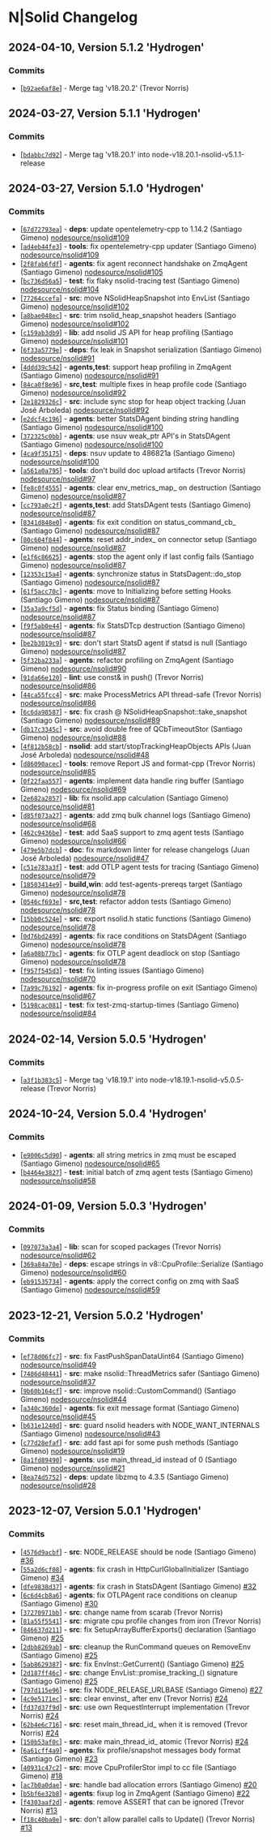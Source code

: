 # N|Solid Changelog

<!--lint disable maximum-line-length no-literal-urls prohibited-strings-->

## 2024-04-10, Version 5.1.2 'Hydrogen'

### Commits

* \[[`b92ae6af8e`](https://github.com/nodesource/nsolid/commit/b92ae6af8e)] - Merge tag 'v18.20.2' (Trevor Norris)

## 2024-03-27, Version 5.1.1 'Hydrogen'

### Commits

* \[[`bdabbc7d92`](https://github.com/nodesource/nsolid/commit/bdabbc7d92)] - Merge tag 'v18.20.1' into node-v18.20.1-nsolid-v5.1.1-release

## 2024-03-27, Version 5.1.0 'Hydrogen'

### Commits

* \[[`67d72793ea`](https://github.com/nodesource/nsolid/commit/67d72793ea)] - **deps**: update opentelemetry-cpp to 1.14.2 (Santiago Gimeno) [nodesource/nsolid#109](https://github.com/nodesource/nsolid/pull/109)
* \[[`ad4eb44fe3`](https://github.com/nodesource/nsolid/commit/ad4eb44fe3)] - **tools**: fix opentelemetry-cpp updater (Santiago Gimeno) [nodesource/nsolid#109](https://github.com/nodesource/nsolid/pull/109)
* \[[`2f8fab6fdf`](https://github.com/nodesource/nsolid/commit/2f8fab6fdf)] - **agents**: fix agent reconnect handshake on ZmqAgent (Santiago Gimeno) [nodesource/nsolid#105](https://github.com/nodesource/nsolid/pull/105)
* \[[`bc736d56a5`](https://github.com/nodesource/nsolid/commit/bc736d56a5)] - **test**: fix flaky nsolid-tracing test (Santiago Gimeno) [nodesource/nsolid#104](https://github.com/nodesource/nsolid/pull/104)
* \[[`77264ccefa`](https://github.com/nodesource/nsolid/commit/77264ccefa)] - **src**: move NSolidHeapSnapshot into EnvList (Santiago Gimeno) [nodesource/nsolid#102](https://github.com/nodesource/nsolid/pull/102)
* \[[`a8bae048ec`](https://github.com/nodesource/nsolid/commit/a8bae048ec)] - **src**: trim nsolid\_heap\_snapshot headers (Santiago Gimeno) [nodesource/nsolid#102](https://github.com/nodesource/nsolid/pull/102)
* \[[`c159ab3db9`](https://github.com/nodesource/nsolid/commit/c159ab3db9)] - **lib**: add nsolid JS API for heap profiling (Santiago Gimeno) [nodesource/nsolid#101](https://github.com/nodesource/nsolid/pull/101)
* \[[`6f33a5779e`](https://github.com/nodesource/nsolid/commit/6f33a5779e)] - **deps**: fix leak in Snapshot serialization (Santiago Gimeno) [nodesource/nsolid#91](https://github.com/nodesource/nsolid/pull/91)
* \[[`4ddd39c542`](https://github.com/nodesource/nsolid/commit/4ddd39c542)] - **agents,test**: support heap profiling in ZmqAgent (Santiago Gimeno) [nodesource/nsolid#91](https://github.com/nodesource/nsolid/pull/91)
* \[[`84ca0f8e96`](https://github.com/nodesource/nsolid/commit/84ca0f8e96)] - **src,test**: multiple fixes in heap profile code (Santiago Gimeno) [nodesource/nsolid#92](https://github.com/nodesource/nsolid/pull/92)
* \[[`2e1829326c`](https://github.com/nodesource/nsolid/commit/2e1829326c)] - **src**: include sync stop for heap object tracking (Juan José Arboleda) [nodesource/nsolid#92](https://github.com/nodesource/nsolid/pull/92)
* \[[`e2dcf4c196`](https://github.com/nodesource/nsolid/commit/e2dcf4c196)] - **agents**: better StatsDAgent binding string handling (Santiago Gimeno) [nodesource/nsolid#100](https://github.com/nodesource/nsolid/pull/100)
* \[[`372325c0bb`](https://github.com/nodesource/nsolid/commit/372325c0bb)] - **agents**: use nsuv weak\_ptr API's in StatsDAgent (Santiago Gimeno) [nodesource/nsolid#100](https://github.com/nodesource/nsolid/pull/100)
* \[[`4ca9f35175`](https://github.com/nodesource/nsolid/commit/4ca9f35175)] - **deps**: nsuv update to 486821a (Santiago Gimeno) [nodesource/nsolid#100](https://github.com/nodesource/nsolid/pull/100)
* \[[`a561a0a795`](https://github.com/nodesource/nsolid/commit/a561a0a795)] - **tools**: don't build doc upload artifacts (Trevor Norris) [nodesource/nsolid#97](https://github.com/nodesource/nsolid/pull/97)
* \[[`fe8c0f4555`](https://github.com/nodesource/nsolid/commit/fe8c0f4555)] - **agents**: clear env\_metrics\_map\_ on destruction (Santiago Gimeno) [nodesource/nsolid#87](https://github.com/nodesource/nsolid/pull/87)
* \[[`cc793a0c2f`](https://github.com/nodesource/nsolid/commit/cc793a0c2f)] - **agents,test**: add StatsDAgent tests (Santiago Gimeno) [nodesource/nsolid#87](https://github.com/nodesource/nsolid/pull/87)
* \[[`8341d848e0`](https://github.com/nodesource/nsolid/commit/8341d848e0)] - **agents**: fix exit condition on status\_command\_cb\_ (Santiago Gimeno) [nodesource/nsolid#87](https://github.com/nodesource/nsolid/pull/87)
* \[[`80c604f844`](https://github.com/nodesource/nsolid/commit/80c604f844)] - **agents**: reset addr\_index\_ on connector setup (Santiago Gimeno) [nodesource/nsolid#87](https://github.com/nodesource/nsolid/pull/87)
* \[[`e1f6c86625`](https://github.com/nodesource/nsolid/commit/e1f6c86625)] - **agents**: stop the agent only if last config fails (Santiago Gimeno) [nodesource/nsolid#87](https://github.com/nodesource/nsolid/pull/87)
* \[[`12353c15a4`](https://github.com/nodesource/nsolid/commit/12353c15a4)] - **agents**: synchronize status in StatsDagent::do\_stop (Santiago Gimeno) [nodesource/nsolid#87](https://github.com/nodesource/nsolid/pull/87)
* \[[`61f5acc70c`](https://github.com/nodesource/nsolid/commit/61f5acc70c)] - **agents**: move to Initializing before setting Hooks (Santiago Gimeno) [nodesource/nsolid#87](https://github.com/nodesource/nsolid/pull/87)
* \[[`35a3a9cf5d`](https://github.com/nodesource/nsolid/commit/35a3a9cf5d)] - **agents**: fix Status binding (Santiago Gimeno) [nodesource/nsolid#87](https://github.com/nodesource/nsolid/pull/87)
* \[[`f9f5ab0e44`](https://github.com/nodesource/nsolid/commit/f9f5ab0e44)] - **agents**: fix StatsDTcp destruction (Santiago Gimeno) [nodesource/nsolid#87](https://github.com/nodesource/nsolid/pull/87)
* \[[`be2b3019c9`](https://github.com/nodesource/nsolid/commit/be2b3019c9)] - **src**: don't start StatsD agent if statsd is null (Santiago Gimeno) [nodesource/nsolid#87](https://github.com/nodesource/nsolid/pull/87)
* \[[`5f32ba233a`](https://github.com/nodesource/nsolid/commit/5f32ba233a)] - **agents**: refactor profiling on ZmqAgent (Santiago Gimeno) [nodesource/nsolid#90](https://github.com/nodesource/nsolid/pull/90)
* \[[`91da66e120`](https://github.com/nodesource/nsolid/commit/91da66e120)] - **lint**: use const& in push() (Trevor Norris) [nodesource/nsolid#86](https://github.com/nodesource/nsolid/pull/86)
* \[[`44ca55fcc4`](https://github.com/nodesource/nsolid/commit/44ca55fcc4)] - **src**: make ProcessMetrics API thread-safe (Trevor Norris) [nodesource/nsolid#86](https://github.com/nodesource/nsolid/pull/86)
* \[[`6c6da98587`](https://github.com/nodesource/nsolid/commit/6c6da98587)] - **src**: fix crash @ NSolidHeapSnapshot::take\_snapshot (Santiago Gimeno) [nodesource/nsolid#89](https://github.com/nodesource/nsolid/pull/89)
* \[[`db17c3345c`](https://github.com/nodesource/nsolid/commit/db17c3345c)] - **src**: avoid double free of QCbTimeoutStor (Santiago Gimeno) [nodesource/nsolid#88](https://github.com/nodesource/nsolid/pull/88)
* \[[`4f812b58cb`](https://github.com/nodesource/nsolid/commit/4f812b58cb)] - **nsolid**: add start/stopTrackingHeapObjects APIs (Juan José Arboleda) [nodesource/nsolid#48](https://github.com/nodesource/nsolid/pull/48)
* \[[`d86090acec`](https://github.com/nodesource/nsolid/commit/d86090acec)] - **tools**: remove Report JS and format-cpp (Trevor Norris) [nodesource/nsolid#85](https://github.com/nodesource/nsolid/pull/85)
* \[[`0f22faa557`](https://github.com/nodesource/nsolid/commit/0f22faa557)] - **agents**: implement data handle ring buffer (Santiago Gimeno) [nodesource/nsolid#69](https://github.com/nodesource/nsolid/pull/69)
* \[[`2e682a2857`](https://github.com/nodesource/nsolid/commit/2e682a2857)] - **lib**: fix nsolid.app calculation (Santiago Gimeno) [nodesource/nsolid#81](https://github.com/nodesource/nsolid/pull/81)
* \[[`d85f073a27`](https://github.com/nodesource/nsolid/commit/d85f073a27)] - **agents**: add zmq bulk channel logs (Santiago Gimeno) [nodesource/nsolid#68](https://github.com/nodesource/nsolid/pull/68)
* \[[`462c9436be`](https://github.com/nodesource/nsolid/commit/462c9436be)] - **test**: add SaaS support to zmq agent tests (Santiago Gimeno) [nodesource/nsolid#66](https://github.com/nodesource/nsolid/pull/66)
* \[[`479e5b7dcb`](https://github.com/nodesource/nsolid/commit/479e5b7dcb)] - **doc**: fix markdown linter for release changelogs (Juan José Arboleda) [nodesource/nsolid#47](https://github.com/nodesource/nsolid/pull/47)
* \[[`c51e783a3f`](https://github.com/nodesource/nsolid/commit/c51e783a3f)] - **test**: add OTLP agent tests for tracing (Santiago Gimeno) [nodesource/nsolid#79](https://github.com/nodesource/nsolid/pull/79)
* \[[`18503414e9`](https://github.com/nodesource/nsolid/commit/18503414e9)] - **build,win**: add test-agents-prereqs target (Santiago Gimeno) [nodesource/nsolid#78](https://github.com/nodesource/nsolid/pull/78)
* \[[`0546cf693e`](https://github.com/nodesource/nsolid/commit/0546cf693e)] - **src,test**: refactor addon tests (Santiago Gimeno) [nodesource/nsolid#78](https://github.com/nodesource/nsolid/pull/78)
* \[[`15bb0c524e`](https://github.com/nodesource/nsolid/commit/15bb0c524e)] - **src**: export nsolid.h static functions (Santiago Gimeno) [nodesource/nsolid#78](https://github.com/nodesource/nsolid/pull/78)
* \[[`0d76bd2499`](https://github.com/nodesource/nsolid/commit/0d76bd2499)] - **agents**: fix race conditions on StatsDAgent (Santiago Gimeno) [nodesource/nsolid#78](https://github.com/nodesource/nsolid/pull/78)
* \[[`a6a08b77bc`](https://github.com/nodesource/nsolid/commit/a6a08b77bc)] - **agents**: fix OTLP agent deadlock on stop (Santiago Gimeno) [nodesource/nsolid#78](https://github.com/nodesource/nsolid/pull/78)
* \[[`f957f545d3`](https://github.com/nodesource/nsolid/commit/f957f545d3)] - **test**: fix linting issues (Santiago Gimeno) [nodesource/nsolid#70](https://github.com/nodesource/nsolid/pull/70)
* \[[`7a99c76192`](https://github.com/nodesource/nsolid/commit/7a99c76192)] - **agents**: fix in-progress profile on exit (Santiago Gimeno) [nodesource/nsolid#67](https://github.com/nodesource/nsolid/pull/67)
* \[[`5198cac081`](https://github.com/nodesource/nsolid/commit/5198cac081)] - **test**: fix test-zmq-startup-times (Santiago Gimeno) [nodesource/nsolid#84](https://github.com/nodesource/nsolid/pull/84)

## 2024-02-14, Version 5.0.5 'Hydrogen'

### Commits

* \[[`a3f1b383c5`](https://github.com/nodesource/nsolid/commit/a3f1b383c5)] - Merge tag 'v18.19.1' into node-v18.19.1-nsolid-v5.0.5-release (Trevor Norris)

## 2024-10-24, Version 5.0.4 'Hydrogen'

### Commits

* \[[`e9006c5d90`](https://github.com/nodesource/nsolid/commit/e9006c5d90)] - **agents**: all string metrics in zmq must be escaped (Santiago Gimeno) [nodesource/nsolid#65](https://github.com/nodesource/nsolid/pull/65)
* \[[`b4464e3827`](https://github.com/nodesource/nsolid/commit/b4464e3827)] - **test**: initial batch of zmq agent tests (Santiago Gimeno) [nodesource/nsolid#58](https://github.com/nodesource/nsolid/pull/58)

## 2024-01-09, Version 5.0.3 'Hydrogen'

### Commits

* \[[`097073a3a4`](https://github.com/nodesource/nsolid/commit/097073a3a4)] - **lib**: scan for scoped packages (Trevor Norris) [nodesource/nsolid#62](https://github.com/nodesource/nsolid/pull/62)
* \[[`369a84a70e`](https://github.com/nodesource/nsolid/commit/369a84a70e)] - **deps**: escape strings in v8::CpuProfile::Serialize (Santiago Gimeno) [nodesource/nsolid#60](https://github.com/nodesource/nsolid/pull/60)
* \[[`eb91535734`](https://github.com/nodesource/nsolid/commit/eb91535734)] - **agents**: apply the correct config on zmq with SaaS (Santiago Gimeno) [nodesource/nsolid#59](https://github.com/nodesource/nsolid/pull/59)

## 2023-12-21, Version 5.0.2 'Hydrogen'

### Commits

* \[[`ef78d06fc7`](https://github.com/nodesource/nsolid/commit/ef78d06fc7)] - **src**: fix FastPushSpanDataUint64 (Santiago Gimeno) [nodesource/nsolid#49](https://github.com/nodesource/nsolid/pull/49)
* \[[`7486d48441`](https://github.com/nodesource/nsolid/commit/7486d48441)] - **src**: make nsolid::ThreadMetrics safer (Santiago Gimeno) [nodesource/nsolid#37](https://github.com/nodesource/nsolid/pull/37)
* \[[`9b60b164cf`](https://github.com/nodesource/nsolid/commit/9b60b164cf)] - **src**: improve nsolid::CustomCommand() (Santiago Gimeno) [nodesource/nsolid#44](https://github.com/nodesource/nsolid/pull/44)
* \[[`a340c360de`](https://github.com/nodesource/nsolid/commit/a340c360de)] - **agents**: fix exit message format (Santiago Gimeno) [nodesource/nsolid#45](https://github.com/nodesource/nsolid/pull/45)
* \[[`b631e1240d`](https://github.com/nodesource/nsolid/commit/b631e1240d)] - **src**: guard nsolid headers with NODE\_WANT\_INTERNALS (Santiago Gimeno) [nodesource/nsolid#43](https://github.com/nodesource/nsolid/pull/43)
* \[[`c77d28efaf`](https://github.com/nodesource/nsolid/commit/c77d28efaf)] - **src**: add fast api for some push methods (Santiago Gimeno) [nodesource/nsolid#19](https://github.com/nodesource/nsolid/pull/19)
* \[[`8a1fd89490`](https://github.com/nodesource/nsolid/commit/8a1fd89490)] - **agents**: use main\_thread\_id instead of 0 (Santiago Gimeno) [nodesource/nsolid#21](https://github.com/nodesource/nsolid/pull/21)
* \[[`8ea74d5752`](https://github.com/nodesource/nsolid/commit/8ea74d5752)] - **deps**: update libzmq to 4.3.5 (Santiago Gimeno) [nodesource/nsolid#28](https://github.com/nodesource/nsolid/pull/28)

## 2023-12-07, Version 5.0.1 'Hydrogen'

### Commits

* \[[`4576d9acbf`](https://github.com/nodesource/nsolid/commit/4576d9acbf)] - **src**: NODE\_RELEASE should be node (Santiago Gimeno) [#36](https://github.com/nodesource/nsolid/pull/36)
* \[[`55a2d6cf08`](https://github.com/nodesource/nsolid/commit/55a2d6cf08)] - **agents**: fix crash in HttpCurlGlobalInitializer (Santiago Gimeno) [#34](https://github.com/nodesource/nsolid/pull/34)
* \[[`dfe9838d37`](https://github.com/nodesource/nsolid/commit/dfe9838d37)] - **agents**: fix crash in StatsDAgent (Santiago Gimeno) [#32](https://github.com/nodesource/nsolid/pull/32)
* \[[`6c6d4cb8a6`](https://github.com/nodesource/nsolid/commit/6c6d4cb8a6)] - **agents**: fix OTLPAgent race conditions on cleanup (Santiago Gimeno) [#30](https://github.com/nodesource/nsolid/pull/30)
* \[[`37270971bb`](https://github.com/nodesource/nsolid/commit/37270971bb)] - **src**: change name from scarab (Trevor Norris)
* \[[`81a55f5541`](https://github.com/nodesource/nsolid/commit/81a55f5541)] - **src**: migrate cpu profile changes from iron (Trevor Norris)
* \[[`846637d211`](https://github.com/nodesource/nsolid/commit/846637d211)] - **src**: fix SetupArrayBufferExports() declaration (Santiago Gimeno) [#25](https://github.com/nodesource/nsolid/pull/25)
* \[[`2dbb8269ab`](https://github.com/nodesource/nsolid/commit/2dbb8269ab)] - **src**: cleanup the RunCommand queues on RemoveEnv (Santiago Gimeno) [#25](https://github.com/nodesource/nsolid/pull/25)
* \[[`5ab8629387`](https://github.com/nodesource/nsolid/commit/5ab8629387)] - **src**: fix EnvInst::GetCurrent() (Santiago Gimeno) [#25](https://github.com/nodesource/nsolid/pull/25)
* \[[`2d187ff46c`](https://github.com/nodesource/nsolid/commit/2d187ff46c)] - **src**: change EnvList::promise\_tracking\_() signature (Santiago Gimeno) [#25](https://github.com/nodesource/nsolid/pull/25)
* \[[`797d115e96`](https://github.com/nodesource/nsolid/commit/797d115e96)] - **src**: fix NODE\_RELEASE\_URLBASE (Santiago Gimeno) [#27](https://github.com/nodesource/nsolid/pull/27)
* \[[`4c9e5171ec`](https://github.com/nodesource/nsolid/commit/4c9e5171ec)] - **src**: clear envinst\_ after env (Trevor Norris) [#24](https://github.com/nodesource/nsolid/pull/24)
* \[[`fd37d37f9d`](https://github.com/nodesource/nsolid/commit/fd37d37f9d)] - **src**: use own RequestInterrupt implementation (Trevor Norris) [#24](https://github.com/nodesource/nsolid/pull/24)
* \[[`62b4e6c716`](https://github.com/nodesource/nsolid/commit/62b4e6c716)] - **src**: reset main\_thread\_id\_ when it is removed (Trevor Norris) [#24](https://github.com/nodesource/nsolid/pull/24)
* \[[`150b53af0c`](https://github.com/nodesource/nsolid/commit/150b53af0c)] - **src**: make main\_thread\_id\_ atomic (Trevor Norris) [#24](https://github.com/nodesource/nsolid/pull/24)
* \[[`6a61cff4a9`](https://github.com/nodesource/nsolid/commit/6a61cff4a9)] - **agents**: fix profile/snapshot messages body format (Santiago Gimeno) [#23](https://github.com/nodesource/nsolid/pull/23)
* \[[`40931c47c2`](https://github.com/nodesource/nsolid/commit/40931c47c2)] - **src**: move CpuProfilerStor impl to cc file (Santiago Gimeno) [#18](https://github.com/nodesource/nsolid/pull/18)
* \[[`ac7b0a0dae`](https://github.com/nodesource/nsolid/commit/ac7b0a0dae)] - **src**: handle bad allocation errors (Santiago Gimeno) [#20](https://github.com/nodesource/nsolid/pull/20)
* \[[`b5bf6e32b8`](https://github.com/nodesource/nsolid/commit/b5bf6e32b8)] - **agents**: fixup log in ZmqAgent (Santiago Gimeno) [#22](https://github.com/nodesource/nsolid/pull/22)
* \[[`f4303aaf2d`](https://github.com/nodesource/nsolid/commit/f4303aaf2d)] - **agents**: remove ASSERT that can be ignored (Trevor Norris) [#13](https://github.com/nodesource/nsolid/pull/13)
* \[[`f18c40ba0e`](https://github.com/nodesource/nsolid/commit/f18c40ba0e)] - **src**: don't allow parallel calls to Update() (Trevor Norris) [#13](https://github.com/nodesource/nsolid/pull/13)
